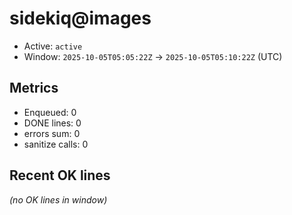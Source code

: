 # sidekiq@images

- Active: `active`
- Window: `2025-10-05T05:05:22Z` → `2025-10-05T05:10:22Z` (UTC)

## Metrics
- Enqueued: 0
- DONE lines: 0
- errors sum: 0
- sanitize calls: 0

## Recent OK lines
_(no OK lines in window)_
